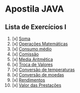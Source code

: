 # Apostila JAVA

## Lista de Exercícios I

1. [x] [Soma](singles/Soma.java)
2. [x] [Operações Matemáticas](singles/Operacoes.java)
3. [x] [Consumo médio](singles/ConsumoMedio.java)
4. [x] [Comissão](singles/Comiss%C3%A3o.java)
5. [x] [Media Aritmética](singles/MediaAritmetica.java)
6. [x] [Troca de Valores](singles/TrocaValor.java)
7. [x] [Conversão de temperaturas](singles/)
8. [x] [Conversão de moedas](singles/ConverteMoeda.java)
9. [x] [Rendimentos](singles/Rendimentos.java)
10. [x] [Valor das Prestações](singles/)
